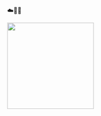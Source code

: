 ☁️😬🎈

<a href='http://embarrassment.party'>
<img src='http://embarrassment.party/stuff/voidsample.gif' width='200'/>
</a>

